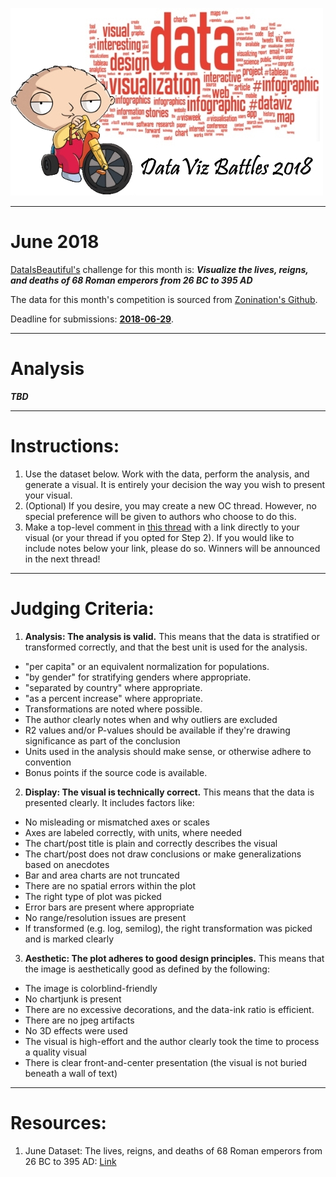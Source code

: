 ![Project Logo](https://github.com/ereidelbach/dataVizBattles/blob/master/dataVizBattlesLogo.jpg)

----

# June 2018

[DataIsBeautiful's](https://www.reddit.com/r/dataisbeautiful/comments/8ogk4k/battle_dataviz_battle_for_the_month_of_june_2018/) challenge for this month is:  <b><i>Visualize the lives, reigns, and deaths of 68 Roman emperors from 26 BC to 395 AD</i></b>

The data for this month's competition is sourced from [Zonination's Github](https://github.com/zonination/emperors/blob/master/emperors.csv).

Deadline for submissions: <b><u>2018-06-29</u></b>.

---

# Analysis

<b><i>TBD</i></b>

---

# Instructions:

1. Use the dataset below. Work with the data, perform the analysis, and generate a visual. It is entirely your decision the way you wish to present your visual.
2. (Optional) If you desire, you may create a new OC thread. However, no special preference will be given to authors who choose to do this.
3. Make a top-level comment in [this thread](https://www.reddit.com/r/dataisbeautiful/comments/8ogk4k/battle_dataviz_battle_for_the_month_of_june_2018/) with a link directly to your visual (or your thread if you opted for Step 2). If you would like to include notes below your link, please do so. Winners will be announced in the next thread!

---

# Judging Criteria:

1. <b>Analysis: The analysis is valid.</b>  This means that the data is stratified or transformed correctly, and that the best unit is used for the analysis.
  - "per capita" or an equivalent normalization for populations.
  - "by gender" for stratifying genders where appropriate.
  - "separated by country" where appropriate.
  - "as a percent increase" where appropriate.
  - Transformations are noted where possible.
  - The author clearly notes when and why outliers are excluded
  - R2 values and/or P-values should be available if they're drawing significance as part of the conclusion
  - Units used in the analysis should make sense, or otherwise adhere to convention
  - Bonus points if the source code is available.
2. <b>Display: The visual is technically correct.</b>  This means that the data is presented clearly. It includes factors like:
  - No misleading or mismatched axes or scales
  - Axes are labeled correctly, with units, where needed
  - The chart/post title is plain and correctly describes the visual
  - The chart/post does not draw conclusions or make generalizations based on anecdotes
  - Bar and area charts are not truncated
  - There are no spatial errors within the plot
  - The right type of plot was picked
  - Error bars are present where appropriate
  - No range/resolution issues are present
  - If transformed (e.g. log, semilog), the right transformation was picked and is marked clearly
3. <b>Aesthetic: The plot adheres to good design principles.</b> This means that the image is aesthetically good as defined by the following:
  - The image is colorblind-friendly
  - No chartjunk is present
  - There are no excessive decorations, and the data-ink ratio is efficient.
  - There are no jpeg artifacts
  - No 3D effects were used
  - The visual is high-effort and the author clearly took the time to process a quality visual
  - There is clear front-and-center presentation (the visual is not buried beneath a wall of text)

----

# Resources:

1. June Dataset: The lives, reigns, and deaths of 68 Roman emperors from 26 BC to 395 AD: [Link][1]

  [1]: https://github.com/zonination/emperors/blob/master/emperors.csv
